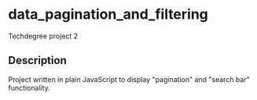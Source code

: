 # data_pagination_and_filtering

Techdegree project 2

## Description

Project written in plain JavaScript to display "pagination" and "search bar" functionality.
